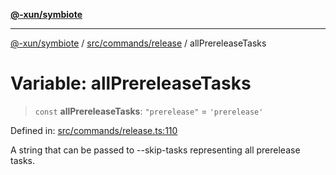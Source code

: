 [**@-xun/symbiote**](../../../../README.md)

***

[@-xun/symbiote](../../../../README.md) / [src/commands/release](../README.md) / allPrereleaseTasks

# Variable: allPrereleaseTasks

> `const` **allPrereleaseTasks**: `"prerelease"` = `'prerelease'`

Defined in: [src/commands/release.ts:110](https://github.com/Xunnamius/symbiote/blob/10f876ec625b234388ec5689f4d10663cabb4139/src/commands/release.ts#L110)

A string that can be passed to --skip-tasks representing all prerelease
tasks.
